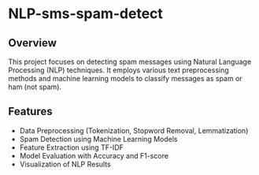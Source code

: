 # NLP-sms-spam-detect
## Overview
This project focuses on detecting spam messages using Natural Language Processing (NLP) techniques. It employs various text preprocessing methods and machine learning models to classify messages as spam or ham (not spam).
## Features
* Data Preprocessing (Tokenization, Stopword Removal, Lemmatization)
* Spam Detection using Machine Learning Models
* Feature Extraction using TF-IDF
* Model Evaluation with Accuracy and F1-score
* Visualization of NLP Results
